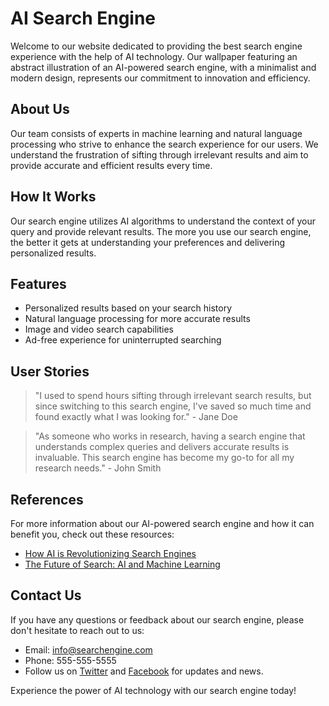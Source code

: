 <!--font:Dancing Script-->

# AI Search Engine

<!--font:Barlow Condensed-->

Welcome to our website dedicated to providing the best search engine experience with the help of AI technology. Our wallpaper featuring an abstract illustration of an AI-powered search engine, with a minimalist and modern design, represents our commitment to innovation and efficiency.

## About Us

Our team consists of experts in machine learning and natural language processing who strive to enhance the search experience for our users. We understand the frustration of sifting through irrelevant results and aim to provide accurate and efficient results every time.

## How It Works

Our search engine utilizes AI algorithms to understand the context of your query and provide relevant results. The more you use our search engine, the better it gets at understanding your preferences and delivering personalized results.

## Features

-   Personalized results based on your search history
-   Natural language processing for more accurate results
-   Image and video search capabilities
-   Ad-free experience for uninterrupted searching

## User Stories

> "I used to spend hours sifting through irrelevant search results, but since switching to this search engine, I've saved so much time and found exactly what I was looking for." - Jane Doe

> "As someone who works in research, having a search engine that understands complex queries and delivers accurate results is invaluable. This search engine has become my go-to for all my research needs." - John Smith

## References

For more information about our AI-powered search engine and how it can benefit you, check out these resources:

-   [How AI is Revolutionizing Search Engines](#)
-   [The Future of Search: AI and Machine Learning](#)

## Contact Us

If you have any questions or feedback about our search engine, please don't hesitate to reach out to us:

-   Email: info@searchengine.com
-   Phone: 555-555-5555
-   Follow us on [Twitter](#) and [Facebook](#) for updates and news.

Experience the power of AI technology with our search engine today!

<!--

Write me content for website with wallpaper which alt text is:

"A wallpaper featuring an abstract illustration of an AI-powered search engine, with a minimalist and modern design."

The name/title of the page should not be 1:1 copy of the alt text but rather a real content of the website which is using this wallpaper.

- Use markdown format
- Start with heading
- Heading should be short and concise
- The content should look like a real website
- The website should not be about the wallpaper, wallpaper is just a related background
- Heading should be contain work "wallpaper" or "background"
- Include real sections like references, contact, user stories, etc. use things relevant to the page purpose.
- Feel free to use structure like headings, bullets, numbering, blockquotes, paragraphs, horizontal lines, etc.
- You can use formatting like bold or _italic_
- You can include UTF-8 emojis
- Links should be only #hash anchors (and you can refer to the document itself)
- Do not include images


---


# AI-Powered Search Engine for Efficient and Accurate Results

Welcome to our website dedicated to providing the best search engine experience with the help of AI technology. Our wallpaper featuring an abstract illustration of an AI-powered search engine, with a minimalist and modern design, represents our commitment to innovation and efficiency.

## About Us

Our team consists of experts in machine learning and natural language processing who strive to enhance the search experience for our users. We understand the frustration of sifting through irrelevant results and aim to provide accurate and efficient results every time.

## How It Works

Our search engine utilizes AI algorithms to understand the context of your query and provide relevant results. The more you use our search engine, the better it gets at understanding your preferences and delivering personalized results.

## Features

- Personalized results based on your search history
- Natural language processing for more accurate results
- Image and video search capabilities
- Ad-free experience for uninterrupted searching

## User Stories

> "I used to spend hours sifting through irrelevant search results, but since switching to this search engine, I've saved so much time and found exactly what I was looking for." - Jane Doe

> "As someone who works in research, having a search engine that understands complex queries and delivers accurate results is invaluable. This search engine has become my go-to for all my research needs." - John Smith

## References

For more information about our AI-powered search engine and how it can benefit you, check out these resources:

- [How AI is Revolutionizing Search Engines](#)
- [The Future of Search: AI and Machine Learning](#)

## Contact Us

If you have any questions or feedback about our search engine, please don't hesitate to reach out to us:

- Email: info@searchengine.com
- Phone: 555-555-5555
- Follow us on [Twitter](#) and [Facebook](#) for updates and news.

Experience the power of AI technology with our search engine today!

-->
